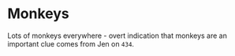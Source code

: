 # Monkeys

Lots of monkeys everywhere - overt indication that monkeys are an important clue comes from Jen on `434`.